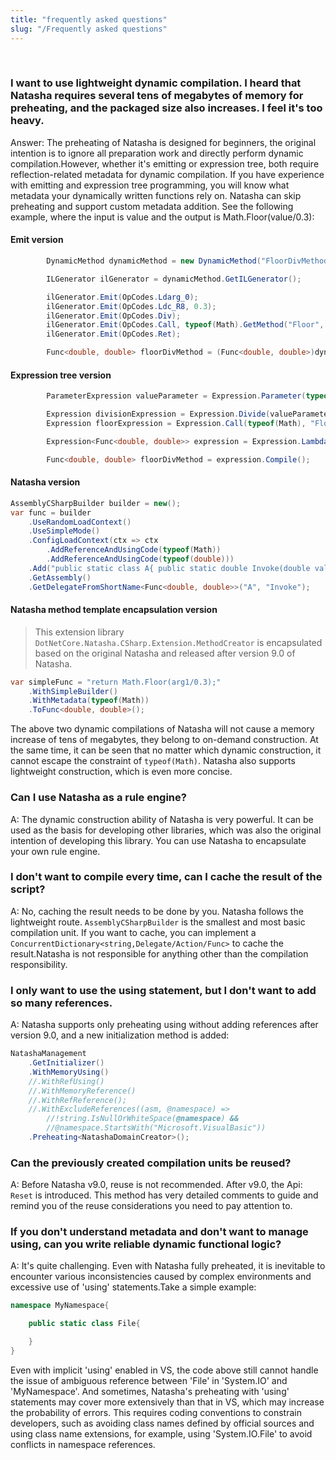 ```yaml
---
title: "frequently asked questions"
slug: "/Frequently asked questions"
---
```


<br/>

### I want to use lightweight dynamic compilation. I heard that Natasha requires several tens of megabytes of memory for preheating, and the packaged size also increases. I feel it's too heavy.

Answer: The preheating of Natasha is designed for beginners, the original intention is to ignore all preparation work and directly perform dynamic compilation.However, whether it's emitting or expression tree, both require reflection-related metadata for dynamic compilation. If you have experience with emitting and expression tree programming, you will know what metadata your dynamically written functions rely on. Natasha can skip preheating and support custom metadata addition. See the following example, where the input is value and the output is Math.Floor(value/0.3):

#### Emit version
```cs
        DynamicMethod dynamicMethod = new DynamicMethod("FloorDivMethod", typeof(double), new Type[] { typeof(double) }, typeof(Program).Module);

        ILGenerator ilGenerator = dynamicMethod.GetILGenerator();

        ilGenerator.Emit(OpCodes.Ldarg_0);  
        ilGenerator.Emit(OpCodes.Ldc_R8, 0.3);  
        ilGenerator.Emit(OpCodes.Div);  
        ilGenerator.Emit(OpCodes.Call, typeof(Math).GetMethod("Floor", new Type[] { typeof(double) }));  
        ilGenerator.Emit(OpCodes.Ret); 

        Func<double, double> floorDivMethod = (Func<double, double>)dynamicMethod.CreateDelegate(typeof(Func<double, double>));
```

#### Expression tree version
```cs
        ParameterExpression valueParameter = Expression.Parameter(typeof(double), "value");

        Expression divisionExpression = Expression.Divide(valueParameter, Expression.Constant(0.3));
        Expression floorExpression = Expression.Call(typeof(Math), "Floor", null, divisionExpression);

        Expression<Func<double, double>> expression = Expression.Lambda<Func<double, double>>(floorExpression, valueParameter);

        Func<double, double> floorDivMethod = expression.Compile();
```

#### Natasha version
```cs
AssemblyCSharpBuilder builder = new();
var func = builder
    .UseRandomLoadContext()
    .UseSimpleMode()
    .ConfigLoadContext(ctx => ctx
        .AddReferenceAndUsingCode(typeof(Math))
        .AddReferenceAndUsingCode(typeof(double)))
    .Add("public static class A{ public static double Invoke(double value){ return Math.Floor(value/0.3);  }}")
    .GetAssembly()
    .GetDelegateFromShortName<Func<double, double>>("A", "Invoke");
```

#### Natasha method template encapsulation version
> This extension library `DotNetCore.Natasha.CSharp.Extension.MethodCreator` is encapsulated based on the original Natasha and released after version 9.0 of Natasha.
```cs
var simpleFunc = "return Math.Floor(arg1/0.3);"
    .WithSimpleBuilder()
    .WithMetadata(typeof(Math))
    .ToFunc<double, double>();
```

The above two dynamic compilations of Natasha will not cause a memory increase of tens of megabytes, they belong to on-demand construction. At the same time, it can be seen that no matter which dynamic construction, it cannot escape the constraint of `typeof(Math)`. Natasha also supports lightweight construction, which is even more concise.

### Can I use Natasha as a rule engine?

A: The dynamic construction ability of Natasha is very powerful. It can be used as the basis for developing other libraries, which was also the original intention of developing this library. You can use Natasha to encapsulate your own rule engine.

### I don't want to compile every time, can I cache the result of the script?

A: No, caching the result needs to be done by you. Natasha follows the lightweight route. `AssemblyCSharpBuilder` is the smallest and most basic compilation unit. If you want to cache, you can implement a `ConcurrentDictionary<string,Delegate/Action/Func>` to cache the result.Natasha is not responsible for anything other than the compilation responsibility.

### I only want to use the using statement, but I don't want to add so many references.

A: Natasha supports only preheating using without adding references after version 9.0, and a new initialization method is added:
```cs
NatashaManagement
    .GetInitializer()
    .WithMemoryUsing()
    //.WithRefUsing()
    //.WithMemoryReference()
    //.WithRefReference();
    //.WithExcludeReferences((asm, @namespace) => 
        //!string.IsNullOrWhiteSpace(@namespace) && 
        //@namespace.StartsWith("Microsoft.VisualBasic"))
    .Preheating<NatashaDomainCreator>();
```
### Can the previously created compilation units be reused?

A: Before Natasha v9.0, reuse is not recommended. After v9.0, the Api: `Reset` is introduced. This method has very detailed comments to guide and remind you of the reuse considerations you need to pay attention to.

### If you don't understand metadata and don't want to manage using, can you write reliable dynamic functional logic?

A: It's quite challenging. Even with Natasha fully preheated, it is inevitable to encounter various inconsistencies caused by complex environments and excessive use of 'using' statements.Take a simple example:
```cs
namespace MyNamespace{

    public static class File{

    }
}
```
Even with implicit 'using' enabled in VS, the code above still cannot handle the issue of ambiguous reference between 'File' in 'System.IO' and 'MyNamespace'. And sometimes, Natasha's preheating with 'using' statements may cover more extensively than that in VS, which may increase the probability of errors. This requires coding conventions to constrain developers, such as avoiding class names defined by official sources and using class name extensions, for example, using 'System.IO.File' to avoid conflicts in namespace references.